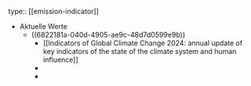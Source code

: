 type:: [[emission-indicator]]

- Aktuelle Werte
	- ((6822181a-040d-4905-ae9c-48d7d0599e9b))
		- [[Indicators of Global Climate Change 2024: annual update of key indicators of the state of the climate system and human influence]]
		-
		-